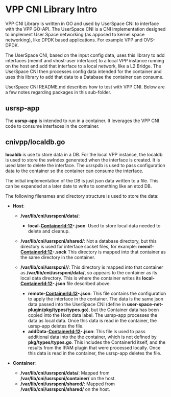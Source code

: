 # VPP CNI Library Intro
VPP CNI Library is written in GO and used by UserSpace CNI to interface with the
VPP GO-API. The UserSpace CNI is a CNI implementation designed to implement
User Space networking (as apposed to kernel space networking), like DPDK based
applications. For example VPP and OVS-DPDK.

The UserSpace CNI, based on the input config data, uses this library to add
interfaces (memif and vhost-user interface) to a local VPP instance running on
the host and add that interface to a local network, like a L2 Bridge. The
UserSpace CNI then processes config data intended for the container and uses
this library to add that data to a Database the container can consume.

UserSpace CNI README.md describes how to test with VPP CNI. Below are a
few notes regarding packages in this sub-folder.

## usrsp-app
The **usrsp-app** is intended to run in a container. It leverages the VPP CNI code
to consume interfaces in the container.

## cnivpp/localdb.go
**localdb** is use to store data in a DB. For the local VPP instance, the localdb
is used to store the swIndex generated when the interface is created. It is used
later to delete the interface. The usrspdb is used to pass configuration
data to the container so the container can consume the interface.

The initial implementation of the DB is just json data written to a file.
This can be expanded at a later date to write to something like an etcd DB.


The following filenames and directory structure is used to store the data:
* **Host**:
  * **/var/lib/cni/usrspcni/data/**:
    * **local-<ContainerId:12>-<ifname>.json**: Used to store local data
needed to delete and cleanup.

  * **/var/lib/cni/usrspcni/shared/**: Not a database directory, but this directory
is used for interface socket files, for example: **memif-<ContainerId:12>-<ifname>.sock**
This directory is mapped into that container as the same directory in the container.

  * **/var/lib/cni/usrspcni/<ContainerId>/**: This directory is mapped into that container
as **/var/lib/cni/usrspcni/data/**, so appears to the container as its local data
directory. This is where the container writes its
**local-<ContainerId:12>-<ifname>.json** file described above.
    * **remote-<ContainerId:12>-<ifname>.json**: This file contains the configuration
to apply the interface in the container. The data is the same json data passed into
the UserSpace CNI (define in **user-space-net-plugin/pkg/types/types.go**), but
the Container data has been copied into the Host data label. The usrsp-app processes the
data as local data. Once this data is read in the container, the usrsp-app deletes the
file.
    * **addData-<ContainerId:12>-<ifname>.json**: This file is used to pass
additional data into the the container, which is not defined by **pkg/types/types.go**.
This includes the ContainerId itself, and the results from the IPAM plugin that
were processed locally. Once this data is read in the container, the usrsp-app deletes
the file.

* **Container**:
  * **/var/lib/cni/usrspcni/data/**: Mapped from **/var/lib/cni/usrspcni/container/**
on the host.
  * **/var/lib/cni/usrspcni/shared/**: Mapped from **/var/lib/cni/usrspcni/shared/** on
the host.

